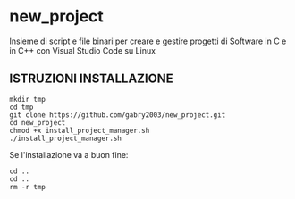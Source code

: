 # new_project
Insieme di script e file binari per creare e gestire progetti di Software in C e in C++ con Visual Studio Code su Linux

## ISTRUZIONI INSTALLAZIONE
```console
mkdir tmp
cd tmp
git clone https://github.com/gabry2003/new_project.git
cd new_project
chmod +x install_project_manager.sh
./install_project_manager.sh
```
Se l'installazione va a buon fine:
```console
cd ..
cd ..
rm -r tmp
```
